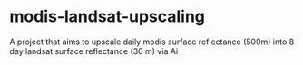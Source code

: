 # modis-landsat-upscaling
A project that aims to upscale daily modis surface reflectance (500m) into 8 day landsat surface reflectance (30 m) via Ai
